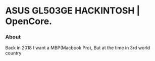 # ASUS GL503GE HACKINTOSH | OpenCore.

### About
Back in 2018 I want a MBP(Macbook Pro), But at the time in 3rd world country